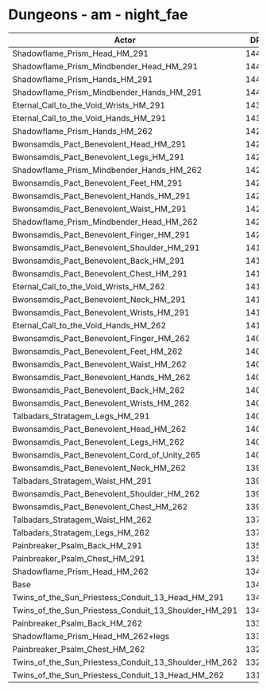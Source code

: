 # Dungeons - am - night_fae
| Actor | DPS | Increase |
|---|:---:|:---:|
|Shadowflame_Prism_Head_HM_291|14493|7.61%|
|Shadowflame_Prism_Mindbender_Head_HM_291|14468|7.43%|
|Shadowflame_Prism_Hands_HM_291|14465|7.40%|
|Shadowflame_Prism_Mindbender_Hands_HM_291|14463|7.39%|
|Eternal_Call_to_the_Void_Wrists_HM_291|14313|6.27%|
|Eternal_Call_to_the_Void_Hands_HM_291|14306|6.22%|
|Shadowflame_Prism_Hands_HM_262|14285|6.07%|
|Bwonsamdis_Pact_Benevolent_Head_HM_291|14273|5.98%|
|Bwonsamdis_Pact_Benevolent_Legs_HM_291|14270|5.95%|
|Shadowflame_Prism_Mindbender_Hands_HM_262|14262|5.90%|
|Bwonsamdis_Pact_Benevolent_Feet_HM_291|14259|5.87%|
|Bwonsamdis_Pact_Benevolent_Hands_HM_291|14257|5.86%|
|Bwonsamdis_Pact_Benevolent_Waist_HM_291|14239|5.72%|
|Shadowflame_Prism_Mindbender_Head_HM_262|14217|5.56%|
|Bwonsamdis_Pact_Benevolent_Finger_HM_291|14211|5.52%|
|Bwonsamdis_Pact_Benevolent_Shoulder_HM_291|14193|5.38%|
|Bwonsamdis_Pact_Benevolent_Back_HM_291|14191|5.37%|
|Bwonsamdis_Pact_Benevolent_Chest_HM_291|14188|5.35%|
|Eternal_Call_to_the_Void_Wrists_HM_262|14162|5.15%|
|Bwonsamdis_Pact_Benevolent_Neck_HM_291|14159|5.13%|
|Bwonsamdis_Pact_Benevolent_Wrists_HM_291|14151|5.07%|
|Eternal_Call_to_the_Void_Hands_HM_262|14107|4.74%|
|Bwonsamdis_Pact_Benevolent_Finger_HM_262|14066|4.44%|
|Bwonsamdis_Pact_Benevolent_Feet_HM_262|14048|4.31%|
|Bwonsamdis_Pact_Benevolent_Waist_HM_262|14038|4.23%|
|Bwonsamdis_Pact_Benevolent_Hands_HM_262|14027|4.15%|
|Bwonsamdis_Pact_Benevolent_Back_HM_262|14021|4.11%|
|Bwonsamdis_Pact_Benevolent_Wrists_HM_262|14020|4.10%|
|Talbadars_Stratagem_Legs_HM_291|14013|4.05%|
|Bwonsamdis_Pact_Benevolent_Head_HM_262|14012|4.04%|
|Bwonsamdis_Pact_Benevolent_Legs_HM_262|14009|4.02%|
|Bwonsamdis_Pact_Benevolent_Cord_of_Unity_265|14003|3.97%|
|Bwonsamdis_Pact_Benevolent_Neck_HM_262|13981|3.81%|
|Talbadars_Stratagem_Waist_HM_291|13975|3.76%|
|Bwonsamdis_Pact_Benevolent_Shoulder_HM_262|13965|3.69%|
|Bwonsamdis_Pact_Benevolent_Chest_HM_262|13940|3.50%|
|Talbadars_Stratagem_Waist_HM_262|13770|2.24%|
|Talbadars_Stratagem_Legs_HM_262|13753|2.12%|
|Painbreaker_Psalm_Back_HM_291|13541|0.54%|
|Painbreaker_Psalm_Chest_HM_291|13514|0.34%|
|Shadowflame_Prism_Head_HM_262|13472|0.03%|
|Base|13468|0.00%|
|Twins_of_the_Sun_Priestess_Conduit_13_Head_HM_291|13428|-0.30%|
|Twins_of_the_Sun_Priestess_Conduit_13_Shoulder_HM_291|13403|-0.48%|
|Painbreaker_Psalm_Back_HM_262|13392|-0.56%|
|Shadowflame_Prism_Head_HM_262+legs|13386|-0.61%|
|Painbreaker_Psalm_Chest_HM_262|13265|-1.51%|
|Twins_of_the_Sun_Priestess_Conduit_13_Shoulder_HM_262|13202|-1.98%|
|Twins_of_the_Sun_Priestess_Conduit_13_Head_HM_262|13169|-2.22%|
